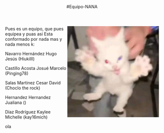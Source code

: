 <header>
#Equipo-NANA
</header>

<img src=https://github.com/Choclotherock/Locura/blob/cd9da4e185746b8a8c22bd0f42da8f9c3d226a6a/gato%20loco.png alt=celebrate width=300 align=right>
Pues es un equipo, que pues equipea y puas asi
Esta conformado por nada mas y nada menos k:

Navarro Hernández Hugo Jesús (Hiukilll)

Castillo Acosta Josué Marcelo (Pinging78)

Salas Martinez Cesar David (Choclo the rock)

Hernandez Hernandez Jualiana ()

Díaz Rodríguez Kaylee Michelle (kay16mich)

<footer>
ola

</footer>
